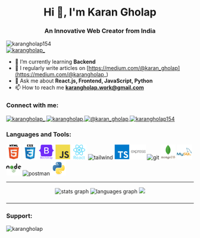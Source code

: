 <h1 align="center">Hi 👋, I'm Karan Gholap</h1>
<h3 align="center">An Innovative Web Creator from India</h3>

<p align="left"> 
  <img src="https://komarev.com/ghpvc/?username=karangholap154&label=Profile%20views&color=0e75b6&style=flat" alt="karangholap154" />
  <br/> 
  <a href="https://twitter.com/karangholap_" target="blank">
    <img src="https://img.shields.io/twitter/follow/karangholap_?logo=twitter&style=for-the-badge" alt="karangholap_" />
  </a>
</p>

- 🌱 I’m currently learning **Backend**
- 📝 I regularly write articles on [https://medium.com/@karan_gholap](https://medium.com/@karangholap_)
- 💬 Ask me about **React.js, Frontend, JavaScript, Python**
- 📫 How to reach me **karangholap.work@gmail.com**

<h3 align="left">Connect with me:</h3>
<div align="left">
  <a href="https://twitter.com/karangholap_" target="blank">
    <img align="center" src="https://raw.githubusercontent.com/rahuldkjain/github-profile-readme-generator/master/src/images/icons/Social/twitter.svg" alt="karangholap_" height="30" width="40" />
  </a>
  <a href="https://linkedin.com/in/karangholap" target="blank">
    <img align="center" src="https://raw.githubusercontent.com/rahuldkjain/github-profile-readme-generator/master/src/images/icons/Social/linked-in-alt.svg" alt="karangholap" height="30" width="40" />
  </a>
  <a href="https://medium.com/@karan_gholap" target="blank">
    <img align="center" src="https://raw.githubusercontent.com/rahuldkjain/github-profile-readme-generator/master/src/images/icons/Social/medium.svg" alt="@karan_gholap" height="30" width="40" />
  </a>
  <a href="https://github.com/karangholap154" target="blank">
    <img align="center" src="https://raw.githubusercontent.com/rahuldkjain/github-profile-readme-generator/master/src/images/icons/Social/github.svg" alt="karangholap154" height="30" width="40" />
  </a>
</div>

<h3 align="left">Languages and Tools:</h3>
<div align="left">
  <img src="https://raw.githubusercontent.com/devicons/devicon/master/icons/html5/html5-original-wordmark.svg" alt="html5" width="40" height="40"/>
  <img src="https://raw.githubusercontent.com/devicons/devicon/master/icons/css3/css3-original-wordmark.svg" alt="css3" width="40" height="40"/>
  <img src="https://raw.githubusercontent.com/devicons/devicon/master/icons/bootstrap/bootstrap-plain-wordmark.svg" alt="bootstrap" width="40" height="40"/>
  <img src="https://raw.githubusercontent.com/devicons/devicon/master/icons/javascript/javascript-original.svg" alt="javascript" width="40" height="40"/>
  <img src="https://raw.githubusercontent.com/devicons/devicon/master/icons/react/react-original-wordmark.svg" alt="react" width="40" height="40"/>
  <img src="https://www.vectorlogo.zone/logos/tailwindcss/tailwindcss-icon.svg" alt="tailwind" width="40" height="40"/>
  <img src="https://raw.githubusercontent.com/devicons/devicon/master/icons/typescript/typescript-original.svg" alt="typescript" width="40" height="40"/>
  <img src="https://raw.githubusercontent.com/devicons/devicon/master/icons/express/express-original-wordmark.svg" alt="express" width="40" height="40"/>
  <img src="https://www.vectorlogo.zone/logos/git-scm/git-scm-icon.svg" alt="git" width="40" height="40"/>
  <img src="https://raw.githubusercontent.com/devicons/devicon/master/icons/mongodb/mongodb-original-wordmark.svg" alt="mongodb" width="40" height="40"/>
  <img src="https://raw.githubusercontent.com/devicons/devicon/master/icons/mysql/mysql-original-wordmark.svg" alt="mysql" width="40" height="40"/>
  <img src="https://raw.githubusercontent.com/devicons/devicon/master/icons/nodejs/nodejs-original-wordmark.svg" alt="nodejs" width="40" height="40"/>
  <img src="https://www.vectorlogo.zone/logos/getpostman/getpostman-icon.svg" alt="postman" width="40" height="40"/>
  <img src="https://raw.githubusercontent.com/devicons/devicon/master/icons/python/python-original.svg" alt="python" width="40" height="40"/>
</div>

<hr/>

<div align="center">
  <img src="https://github-readme-stats.vercel.app/api?username=karangholap154&hide_title=false&hide_rank=false&show_icons=true&include_all_commits=true&count_private=true&disable_animations=false&theme=dracula&locale=en&hide_border=false&border_radius=5" height="150" alt="stats graph" />
  <img src="https://github-readme-stats.vercel.app/api/top-langs?username=karangholap154&locale=en&hide_title=false&layout=compact&card_width=320&langs_count=5&theme=dracula&hide_border=false&border_radius=5" height="150" alt="languages graph" />
  <img src="https://github-readme-streak-stats.herokuapp.com/?user=karangholap154&theme=dracula&hide_border=true&border_radius=5" height="150"/>
</div>

###

<hr/>

<h3 align="left">Support:</h3>
<p>
  <a href="https://www.buymeacoffee.com/karangholap">
    <img align="left" src="https://cdn.buymeacoffee.com/buttons/v2/default-yellow.png" height="50" width="210" alt="karangholap" />
  </a>
</p>
<br><br>
